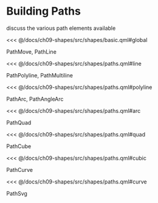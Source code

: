 # Building Paths

discuss the various path elements available

<<< @/docs/ch09-shapes/src/shapes/basic.qml#global


PathMove, PathLine

<<< @/docs/ch09-shapes/src/shapes/paths.qml#line


PathPolyline, PathMultiline

<<< @/docs/ch09-shapes/src/shapes/paths.qml#polyline


PathArc, PathAngleArc

<<< @/docs/ch09-shapes/src/shapes/paths.qml#arc

PathQuad

<<< @/docs/ch09-shapes/src/shapes/paths.qml#quad

PathCube

<<< @/docs/ch09-shapes/src/shapes/paths.qml#cubic

PathCurve

<<< @/docs/ch09-shapes/src/shapes/paths.qml#curve

PathSvg
